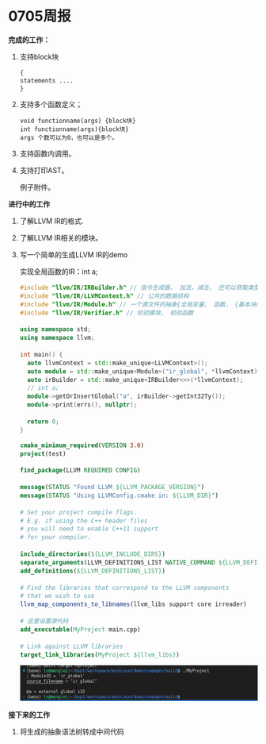 # 0705周报

**完成的工作：**

1. 支持block块

   ```
   {
   statements ....
   }
   ```

2. 支持多个函数定义；

   ```shell
   void functionname(args) {block块}
   int functionname(args){block块}
   args 个数可以为0，也可以是多个。
   ```

3. 支持函数内调用。

4. 支持打印AST。

   例子附件。

**进行中的工作**

1. 了解LLVM IR的格式.

2. 了解LLVM IR相关的模块。

3. 写一个简单的生成LLVM IR的demo

   实现全局函数的IR：int a;

   ```c++
   #include "llvm/IR/IRBuilder.h" // 指令生成器， 加法，减法， 还可以获取类型
   #include "llvm/IR/LLVMContext.h" // 公共的数据结构
   #include "llvm/IR/Module.h" // 一个源文件的抽象{全局变量， 函数， {基本块组成}}
   #include "llvm/IR/Verifier.h" // 校验模块， 校验函数
   
   using namespace std;
   using namespace llvm;
   
   int main() {
     auto llvmContext = std::make_unique<LLVMContext>();
     auto module = std::make_unique<Module>("ir_global", *llvmContext);
     auto irBuilder = std::make_unique<IRBuilder<>>(*llvmContext);
     // int a;
     module->getOrInsertGlobal("a", irBuilder->getInt32Ty());
     module->print(errs(), nullptr);
   
     return 0;
   }
   ```

   ```cmake
   cmake_minimum_required(VERSION 3.0)
   project(test)
   
   find_package(LLVM REQUIRED CONFIG)
   
   message(STATUS "Found LLVM ${LLVM_PACKAGE_VERSION}")
   message(STATUS "Using LLVMConfig.cmake in: ${LLVM_DIR}")
   
   # Set your project compile flags.
   # E.g. if using the C++ header files
   # you will need to enable C++11 support
   # for your compiler.
   
   include_directories(${LLVM_INCLUDE_DIRS})
   separate_arguments(LLVM_DEFINITIONS_LIST NATIVE_COMMAND ${LLVM_DEFINITIONS})
   add_definitions(${LLVM_DEFINITIONS_LIST})
   
   # Find the libraries that correspond to the LLVM components
   # that we wish to use
   llvm_map_components_to_libnames(llvm_libs support core irreader)
   
   # 这里设置源代码
   add_executable(MyProject main.cpp)
   
   # Link against LLVM libraries
   target_link_libraries(MyProject ${llvm_libs})
   
   ```

   ![image-20230705211702830](images/image-20230705211702830.png)

**接下来的工作**

1. 将生成的抽象语法树转成中间代码

   

